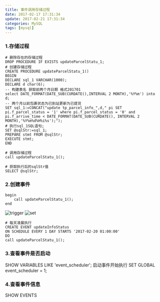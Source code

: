 ```yaml
---
title: 事件调用存储过程
date: 2017-02-17 17:31:34
update: 2017-02-21 17:31:34
categories: MySQL
tags: [mysql]
---
```


### 1.存储过程
<!-- more -->
```mysql
# 删除存在的存储过程
DROP PROCEDURE IF EXISTS updateParcelStatu_1;
# 创建存储过程
CREATE PROCEDURE updateParcelStatu_1() 
BEGIN 
DECLARE sql_1 VARCHAR(1000);
DECLARE d char(6);
-- 构建表名 获取前两个月日期 格式201701
select DATE_FORMAT(DATE_SUB(CURDATE(),INTERVAL 2 MONTH),'%Y%m') into d;
-- 两个月以前包裹状态为已到站更新为已提货
SET sql_1:=CONCAT("update tp_parcel_info_",d," pi SET pi.f_parcel_status = '1' where pi.f_parcel_status = '0' and pi.f_arrive_time < DATE_FORMAT(DATE_SUB(CURDATE(), INTERVAL 2 MONTH),'%Y%m%d%H%i%s');"); 
# 执行sql_1SQL语句;
SET @sqlStr:=sql_1;
PREPARE stmt FROM @sqlStr;
EXECUTE stmt;
END

# 调用存储过程
call updateParcelStatu_1();

# 获取执行后的sqlStr值
SELECT @sqlStr;
```
### 2.创建事件

```mysql
begin
	call updateParcelStatu_1();
end
```

![trigger](https://volc1612.gitee.io/blog/images/触发器调用存储过程/trigger.png) 
![set](https://volc1612.gitee.io/blog/images/触发器调用存储过程/set.png) 

```mysql
# 每天凌晨执行
CREATE EVENT updateInfoStatus 
ON SCHEDULE EVERY 1 DAY STARTS '2017-02-20 01:00:00'
DO
call updateParcelStatu_1();
```

### 3.查看事件是否启动
SHOW VARIABLES LIKE 'event_scheduler'; 
启动事件开始执行
SET GLOBAL event_scheduler = 1;
### 4.查看事件信息
SHOW EVENTS